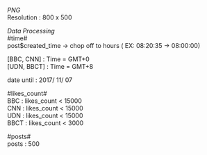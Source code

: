 *PNG*  
  Resolution : 800 x 500
  
  
*Data Processing*  
  #time#  
  post$created_time -> chop off to hours ( EX: 08:20:35 -> 08:00:00)  
  

  [BBC, CNN] : Time = GMT+0  
  [UDN, BBCT] : Time = GMT+8  
    
  date until : 2017/ 11/ 07  
    
  #likes_count#  
  BBC : likes_count < 15000  
  CNN : likes_count < 15000  
  UDN : likes_count < 15000  
  BBCT : likes_count < 3000  
    
    
  #posts#  
  posts : 500  

